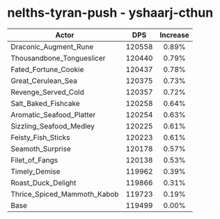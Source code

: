 # nelths-tyran-push - yshaarj-cthun
| Actor | DPS | Increase |
|---|:---:|:---:|
|Draconic_Augment_Rune|120558|0.89%|
|Thousandbone_Tongueslicer|120440|0.79%|
|Fated_Fortune_Cookie|120437|0.78%|
|Great_Cerulean_Sea|120375|0.73%|
|Revenge_Served_Cold|120357|0.72%|
|Salt_Baked_Fishcake|120258|0.64%|
|Aromatic_Seafood_Platter|120254|0.63%|
|Sizzling_Seafood_Medley|120225|0.61%|
|Feisty_Fish_Sticks|120223|0.61%|
|Seamoth_Surprise|120178|0.57%|
|Filet_of_Fangs|120138|0.53%|
|Timely_Demise|119962|0.39%|
|Roast_Duck_Delight|119866|0.31%|
|Thrice_Spiced_Mammoth_Kabob|119723|0.19%|
|Base|119499|0.00%|
